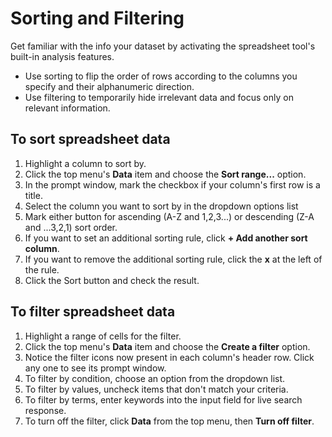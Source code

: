 # Sorting and Filtering
Get familiar with the info your dataset by activating the spreadsheet tool's built-in analysis features.
- Use sorting to flip the order of rows according to the columns you specify and their alphanumeric direction.
- Use filtering to temporarily hide irrelevant data and focus only on relevant information.

## To sort spreadsheet data
1. Highlight a column to sort by.
2. Click the top menu's __Data__ item and choose the __Sort range...__ option.
3. In the prompt window, mark the checkbox if your column's first row is a title.
4. Select the column you want to sort by in the dropdown options list
5. Mark either button for ascending (A-Z and 1,2,3...) or descending (Z-A and ...3,2,1) sort order.
6. If you want to set an additional sorting rule, click __+ Add another sort column__.
7. If you want to remove the additional sorting rule, click the __x__ at the left of the rule.
8. Click the Sort button and check the result.

## To filter spreadsheet data
1. Highlight a range of cells for the filter.
2. Click the top menu's __Data__ item and choose the __Create a filter__ option.
3. Notice the filter icons now present in each column's header row. Click any one to see its prompt window.
4. To filter by condition, choose an option from the dropdown list.
5. To filter by values, uncheck items that don't match your criteria.
6. To filter by terms, enter keywords into the input field for live search response.
7. To turn off the filter, click __Data__ from the top menu, then __Turn off filter__.
